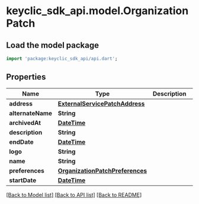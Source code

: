 # keyclic_sdk_api.model.OrganizationPatch

## Load the model package
```dart
import 'package:keyclic_sdk_api/api.dart';
```

## Properties
Name | Type | Description | Notes
------------ | ------------- | ------------- | -------------
**address** | [**ExternalServicePatchAddress**](ExternalServicePatchAddress.md) |  | [optional] 
**alternateName** | **String** |  | [optional] 
**archivedAt** | [**DateTime**](DateTime.md) |  | [optional] 
**description** | **String** |  | [optional] 
**endDate** | [**DateTime**](DateTime.md) |  | [optional] 
**logo** | **String** |  | [optional] 
**name** | **String** |  | [optional] 
**preferences** | [**OrganizationPatchPreferences**](OrganizationPatchPreferences.md) |  | [optional] 
**startDate** | [**DateTime**](DateTime.md) |  | [optional] 

[[Back to Model list]](../README.md#documentation-for-models) [[Back to API list]](../README.md#documentation-for-api-endpoints) [[Back to README]](../README.md)


